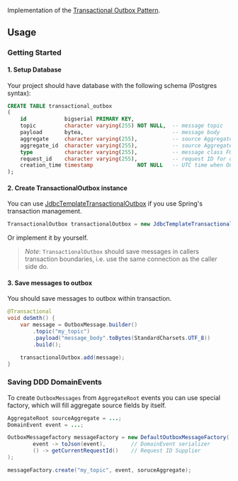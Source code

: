 Implementation of the [Transactional Outbox Pattern](https://microservices.io/patterns/data/transactional-outbox.html).

## Usage

### Getting Started

#### 1. Setup Database

Your project should have database with the following schema (Postgres syntax):

```sql
CREATE TABLE transactional_outbox
(
    id            bigserial PRIMARY KEY,           
    topic         character varying(255) NOT NULL,  -- message topic
    payload       bytea,                            -- message body
    aggregate     character varying(255),           -- source Aggregate class FQN
    aggregate_id  character varying(255),           -- source Aggregate ID
    type          character varying(255),           -- message class FQN
    request_id    character varying(255),           -- request ID for distributed tracing
    creation_time timestamp              NOT NULL   -- UTC time when OutboxMessage was created
);
```

#### 2. Create TransactionalOutbox instance

You can use [JdbcTemplateTransactionalOutbox](../transactional-outbox-spring-data) if you
use Spring's transaction management.

```java
TransactionalOutbox transactionalOutbox = new JdbcTemplateTransactionalOutbox(dataSource);
```

Or implement it by yourself. 
> _Note_: `TransactionalOutbox` should save messages in callers transaction boundaries, i.e. use
> the same connection as the caller side do.

#### 3. Save messages to outbox

You should save messages to outbox within transaction.

```java
@Transactional
void doSmth() {
    var message = OutboxMessage.builder()
        .topic("my_topic")
        .payload("message_body".toBytes(StandardCharsets.UTF_8))
        .build();

    transactionalOutbox.add(message);
}
```

### Saving DDD DomainEvents

To create `OutboxMessages` from `AggregateRoot` events you can use special factory,
which will fill aggregate source fields by itself.

```java
AggregateRoot sourceAggregate = ...;
DomainEvent event = ...;

OutboxMessagefactory messageFactory = new DefaultOutboxMessageFactory(
        event -> toJson(event),        // DomainEvent serializer
        () -> getCurrentRequestId()    // Request ID Supplier
);

messageFactory.create("my_topic", event, soruceAggregate);
```

